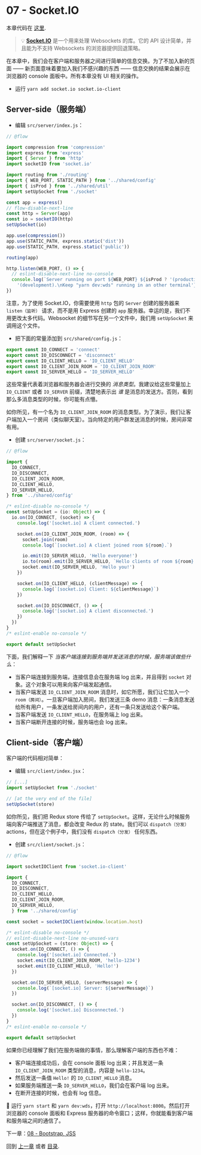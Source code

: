 # 07 - Socket.IO

本章代码在 [这里](https://github.com/verekia/js-stack-walkthrough/tree/master/07-socket-io).

> 💡 **[Socket.IO](https://github.com/socketio/socket.io)** 是一个用来处理 Websockets 的库。它的 API 设计简单，并且能为不支持 Websockets 的浏览器提供回退策略。

在本章中，我们会在客户端和服务器之间进行简单的信息交换。为了不加入新的页面 —— 新页面意味着要加入我们不感兴趣的东西 —— 信息交换的结果会展示在浏览器的 console 面板中。所有本章没有 UI 相关的操作。

- 运行 `yarn add socket.io socket.io-client`

## Server-side（服务端）

- 编辑 `src/server/index.js`：

```js
// @flow

import compression from 'compression'
import express from 'express'
import { Server } from 'http'
import socketIO from 'socket.io'

import routing from './routing'
import { WEB_PORT, STATIC_PATH } from '../shared/config'
import { isProd } from '../shared/util'
import setUpSocket from './socket'

const app = express()
// flow-disable-next-line
const http = Server(app)
const io = socketIO(http)
setUpSocket(io)

app.use(compression())
app.use(STATIC_PATH, express.static('dist'))
app.use(STATIC_PATH, express.static('public'))

routing(app)

http.listen(WEB_PORT, () => {
  // eslint-disable-next-line no-console
  console.log(`Server running on port ${WEB_PORT} ${isProd ? '(production)' :
    '(development).\nKeep "yarn dev:wds" running in an other terminal'}.`)
})
```

注意，为了使用 Socket.IO，你需要使用 `http` 包的 `Server` 创建的服务器来 `listen（监听）` 请求，而不是用 Express 创建的 `app` 服务器。幸运的是，我们不用更改太多代码。Websocket 的细节写在另一个文件中，我们用 `setUpSocket` 来调用这个文件。

- 把下面的常量添加到 `src/shared/config.js`：

```js
export const IO_CONNECT = 'connect'
export const IO_DISCONNECT = 'disconnect'
export const IO_CLIENT_HELLO = 'IO_CLIENT_HELLO'
export const IO_CLIENT_JOIN_ROOM = 'IO_CLIENT_JOIN_ROOM'
export const IO_SERVER_HELLO = 'IO_SERVER_HELLO'
```

这些常量代表着浏览器和服务器会进行交换的 *消息类型*。我建议给这些常量加上 `IO_CLIENT` 或者 `IO_SERVER` 前缀，清楚地表示出 *谁* 是消息的发送方。否则，看到那么多消息类型的时候，你可能有点懵。

如你所见，有一个名为 `IO_CLIENT_JOIN_ROOM` 的消息类型。为了演示，我们让客户端加入一个房间（类似聊天室）。当向特定的用户群发送消息的时候，房间非常有用。

- 创建 `src/server/socket.js`：

```js
// @flow

import {
  IO_CONNECT,
  IO_DISCONNECT,
  IO_CLIENT_JOIN_ROOM,
  IO_CLIENT_HELLO,
  IO_SERVER_HELLO,
} from '../shared/config'

/* eslint-disable no-console */
const setUpSocket = (io: Object) => {
  io.on(IO_CONNECT, (socket) => {
    console.log('[socket.io] A client connected.')

    socket.on(IO_CLIENT_JOIN_ROOM, (room) => {
      socket.join(room)
      console.log(`[socket.io] A client joined room ${room}.`)

      io.emit(IO_SERVER_HELLO, 'Hello everyone!')
      io.to(room).emit(IO_SERVER_HELLO, `Hello clients of room ${room}!`)
      socket.emit(IO_SERVER_HELLO, 'Hello you!')
    })

    socket.on(IO_CLIENT_HELLO, (clientMessage) => {
      console.log(`[socket.io] Client: ${clientMessage}`)
    })

    socket.on(IO_DISCONNECT, () => {
      console.log('[socket.io] A client disconnected.')
    })
  })
}
/* eslint-enable no-console */

export default setUpSocket
```

下面，我们解释一下 *当客户端连接到服务端并发送消息的时候，服务端该做些什么*：

- 当客户端连接到服务端，连接信息会在服务端 log 出来，并且得到 `socket` 对象。这个对象可以用来向客户端发起通信。
- 当客户端发送 `IO_CLIENT_JOIN_ROOM` 消息时，如它所愿，我们让它加入一个 `room（房间）`。一旦客户端加入房间，我们发送三条 demo 消息：一条消息发送给所有用户，一条发送给房间内的用户，还有一条只发送给这个客户端。
- 当客户端发送 `IO_CLIENT_HELLO`，在服务端上 log 出来。
- 当客户端断开连接的时候，服务端也会 log 出来。

## Client-side（客户端）

客户端的代码相对简单：

- 编辑 `src/client/index.jsx`：

```js
// [...]
import setUpSocket from './socket'

// [at the very end of the file]
setUpSocket(store)
```

如你所见，我们把 Redux store 传给了 `setUpSocket`。这样，无论什么时候服务端向客户端推送了消息，都会改变 Redux 的 state。我们可以 `dispatch（分发）` actions，但在这个例子中，我们没有 `dispatch（分发）` 任何东西。

- 创建 `src/client/socket.js`：

```js
// @flow

import socketIOClient from 'socket.io-client'

import {
  IO_CONNECT,
  IO_DISCONNECT,
  IO_CLIENT_HELLO,
  IO_CLIENT_JOIN_ROOM,
  IO_SERVER_HELLO,
  } from '../shared/config'

const socket = socketIOClient(window.location.host)

/* eslint-disable no-console */
// eslint-disable-next-line no-unused-vars
const setUpSocket = (store: Object) => {
  socket.on(IO_CONNECT, () => {
    console.log('[socket.io] Connected.')
    socket.emit(IO_CLIENT_JOIN_ROOM, 'hello-1234')
    socket.emit(IO_CLIENT_HELLO, 'Hello!')
  })

  socket.on(IO_SERVER_HELLO, (serverMessage) => {
    console.log(`[socket.io] Server: ${serverMessage}`)
  })

  socket.on(IO_DISCONNECT, () => {
    console.log('[socket.io] Disconnected.')
  })
}
/* eslint-enable no-console */

export default setUpSocket
```

如果你已经理解了我们在服务端做的事情，那么理解客户端的东西也不难：

- 客户端连接成功后，会在 console 面板 log 出来；并且发送一条 `IO_CLIENT_JOIN_ROOM` 类型的消息，内容是 `hello-1234`。
- 然后发送一条值 `Hello!` 的 `IO_CLIENT_HELLO` 消息。
- 如果服务端推送一条 `IO_SERVER_HELLO`，我们会在客户端 log 出来。
- 在断开连接的时候，也会有 log 信息。

🏁 运行 `yarn start` 和 `yarn dev:wds`，打开 `http://localhost:8000`。然后打开浏览器的 console 面板和 Express 服务器的命令窗口；这样，你就能看到客户端和服务端之间的通信了。

下一章：[08 - Bootstrap, JSS](08-bootstrap-jss.md#readme)

回到 [上一章](06-react-router-ssr-helmet.md#readme) 或者 [目录](https://github.com/verekia/js-stack-from-scratch#table-of-contents).
